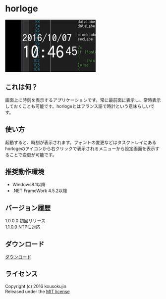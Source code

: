 # horloge
![screenshot](https://raw.githubusercontent.com/kousokujin/horloge/master/screenshot.png)

## これは何？
画面上に時刻を表示するアプリケーションです。常に最前面に表示し、常時表示しておくことも可能です。horlogeとはフランス語で時計という意味らしいです。

## 使い方
起動すると、時刻が表示されます。フォントの変更などはタスクトレイにあるhorlogeのアイコンから右クリックで表示されるメニューから設定画面を表示することで変更が可能です。

## 推奨動作環境
* Windows8.1以降
* .NET FrameWork 4.5.2以降

## バージョン履歴
1.0.0.0 初回リリース  
1.1.0.0 NTPに対応

## ダウンロード
[ダウンロード](https://github.com/kousokujin/horloge/releases/tag/1.0.0.0)

## ライセンス
Copyright (c) 2016 kousokujin  
Released under the [MIT license][]

[MIT license]:http://opensource.org/licenses/mit-license.php "MIT license"
